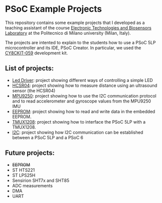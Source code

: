 # PSoC Example Projects
This repository contains some example projects that I developed as a teaching 
assistant of the course [Electronic Technologies and Biosensors Laboratory](https://www4.ceda.polimi.it/manifesti/manifesti/controller/ManifestoPublic.do?EVN_DETTAGLIO_RIGA_MANIFESTO=evento&aa=2018&k_cf=225&k_corso_la=471&k_indir=BTE&codDescr=052378&lang=EN&semestre=1&anno_corso=2&idItemOfferta=137485&idRiga=230332) 
at the Politecnico di Milano university (Milan, Italy). 


The projects are intented to explain to the students how to use a PSoC 5LP microcontroller and its IDE, PSoC Creator.
In particular, we used the [CY8CKIT-059](https://www.cypress.com/documentation/development-kitsboards/cy8ckit-059-psoc-5lp-prototyping-kit-onboard-programmer-and) development kit.

## List of projects:
- [Led Driver](): project showing different ways of controlling a simple LED
- [HCSR04](https://github.com/dado93/PSoC-Example-Projects/tree/master/HCSR04): project showing how to measure distance using an ultrasound sensor (the HCSR04)
- [MPU9250](https://github.com/dado93/PSoC-Example-Projects/tree/master/MPU9250): project showing how to use the I2C communication protocol and to read accelerometer and gyroscope
values from the MPU9250 IMU
- [EEPROM](https://github.com/dado93/PSoC-Example-Projects/tree/master/EEPROM): project showing how to read and write data in the embedded EEPROM.
- [TMUX1208](https://github.com/dado93/PSoC-Example-Projects/tree/master/TMUX1208): project showing how to interface the PSoC 5LP with a TMUX1208.
- [I2C](https://github.com/dado93/PSoC-Example-Projects/tree/master/I2C_MasterSlave): project showing how I2C communication can be established between a PSoC 5LP and a PSoC 6

## Future projects:
- ~~EEPROM~~
- ST HTS221
- ST LPS25H
- Sensirion SHT7x and SHT85
- ADC measurements
- DMA
- UART

